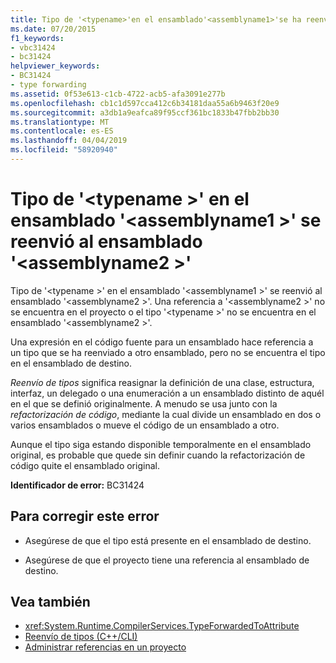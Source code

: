 ```yaml
---
title: Tipo de '<typename>'en el ensamblado'<assemblyname1>'se ha reenviado al ensamblado'<assemblyname2>'
ms.date: 07/20/2015
f1_keywords:
- vbc31424
- bc31424
helpviewer_keywords:
- BC31424
- type forwarding
ms.assetid: 0f53e613-c1cb-4722-acb5-afa3091e277b
ms.openlocfilehash: cb1c1d597cca412c6b34181daa55a6b9463f20e9
ms.sourcegitcommit: a3db1a9eafca89f95ccf361bc1833b47fbb2bb30
ms.translationtype: MT
ms.contentlocale: es-ES
ms.lasthandoff: 04/04/2019
ms.locfileid: "58920940"
---
```

# <a name="type-typename-in-assembly-assemblyname1-has-been-forwarded-to-assembly-assemblyname2"></a>Tipo de '\<typename >' en el ensamblado '\<assemblyname1 >' se reenvió al ensamblado '\<assemblyname2 >'
Tipo de '\<typename >' en el ensamblado '\<assemblyname1 >' se reenvió al ensamblado '\<assemblyname2 >'. Una referencia a '\<assemblyname2 >' no se encuentra en el proyecto o el tipo '\<typename >' no se encuentra en el ensamblado '\<assemblyname2 >'.  
  
 Una expresión en el código fuente para un ensamblado hace referencia a un tipo que se ha reenviado a otro ensamblado, pero no se encuentra el tipo en el ensamblado de destino.  
  
 *Reenvío de tipos* significa reasignar la definición de una clase, estructura, interfaz, un delegado o una enumeración a un ensamblado distinto de aquél en el que se definió originalmente. A menudo se usa junto con la *refactorización de código*, mediante la cual divide un ensamblado en dos o varios ensamblados o mueve el código de un ensamblado a otro.  
  
 Aunque el tipo siga estando disponible temporalmente en el ensamblado original, es probable que quede sin definir cuando la refactorización de código quite el ensamblado original.  
  
 **Identificador de error:** BC31424  
  
## <a name="to-correct-this-error"></a>Para corregir este error  
  
-   Asegúrese de que el tipo está presente en el ensamblado de destino.  
  
-   Asegúrese de que el proyecto tiene una referencia al ensamblado de destino.  
  
## <a name="see-also"></a>Vea también

- <xref:System.Runtime.CompilerServices.TypeForwardedToAttribute>
- [Reenvío de tipos (C++/CLI)](/cpp/windows/type-forwarding-cpp-cli)
- [Administrar referencias en un proyecto](/visualstudio/ide/managing-references-in-a-project)
